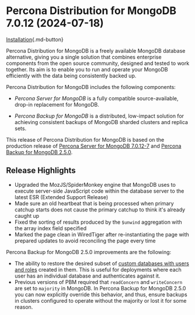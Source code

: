 # Percona Distribution for MongoDB 7.0.12 (2024-07-18)

[Installation](installation.md){.md-button}

Percona Distribution for MongoDB is a freely available MongoDB database alternative, giving you a single solution that combines enterprise components from the open source community, designed and tested to work together. Its aim is to enable you to run and operate your
MongoDB efficiently with the data being consistently backed up.

Percona Distribution for MongoDB includes the following components:

* *Percona Server for MongoDB* is a fully compatible source-available, drop-in replacement
for MongoDB.

* *Percona Backup for MongoDB* is a distributed, low-impact solution for achieving
consistent backups of MongoDB sharded clusters and replica sets.

This release of Percona Distribution for MongoDB is based on the production release of [Percona Server for MongoDB 7.0.12-7](https://docs.percona.com/percona-server-for-mongodb/7.0/release_notes/7.0.12-7.html) and [Percona Backup for MongoDB 2.5.0](https://docs.percona.com/percona-backup-mongodb/release-notes/2.5.0.html).

## Release Highlights

* Upgraded the MozJS/SpiderMonkey engine that MongoDB uses to execute server-side JavaScript code within the database server to the latest ESR (Extended Support Release)
* Made sure an old heartbeat that is being processed when primary catchup starts does not cause the primary catchup to think it's already caught up
* Fixed the sorting of results produced by the `$unwind` aggregation with the array index field specified
* Marked the page clean in WiredTiger after re-instantiating the page with prepared updates to avoid reconciling the page every time

  
Percona Backup for MongoDB 2.5.0 improvements are the following:

* The ability to restore the desired subset of [custom databases with users and roles](https://docs.percona.com/percona-backup-mongodb/features/selective-backup.html#restore-a-database-with-users-and-roles) created in them. This is useful for deployments where each user has an individual database and authenticates against it.
* Previous versions of PBM required that `readConcern` and `writeConcern` are set to `majority` in MongoDB. In Percona Backup for MongoDB 2.5.0 you can now explicitly override this behavior, and thus, ensure backups in clusters configured to operate without the majority or lost it for some reason.
